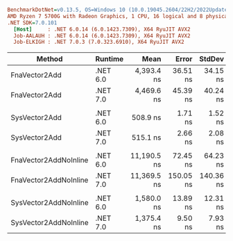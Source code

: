 ``` ini

BenchmarkDotNet=v0.13.5, OS=Windows 10 (10.0.19045.2604/22H2/2022Update)
AMD Ryzen 7 5700G with Radeon Graphics, 1 CPU, 16 logical and 8 physical cores
.NET SDK=7.0.101
  [Host]     : .NET 6.0.14 (6.0.1423.7309), X64 RyuJIT AVX2
  Job-AALAUH : .NET 6.0.14 (6.0.1423.7309), X64 RyuJIT AVX2
  Job-ELKIGH : .NET 7.0.3 (7.0.323.6910), X64 RyuJIT AVX2


```
|                Method |  Runtime |        Mean |     Error |    StdDev | Ratio |
|---------------------- |--------- |------------:|----------:|----------:|------:|
|         FnaVector2Add | .NET 6.0 |  4,393.4 ns |  36.51 ns |  34.15 ns |  1.00 |
|         FnaVector2Add | .NET 7.0 |  4,469.6 ns |  45.39 ns |  40.24 ns |  1.02 |
|                       |          |             |           |           |       |
|         SysVector2Add | .NET 6.0 |    508.9 ns |   1.71 ns |   1.52 ns |  1.00 |
|         SysVector2Add | .NET 7.0 |    515.1 ns |   2.66 ns |   2.08 ns |  1.01 |
|                       |          |             |           |           |       |
| FnaVector2AddNoInline | .NET 6.0 | 11,190.5 ns |  72.45 ns |  64.23 ns |  1.00 |
| FnaVector2AddNoInline | .NET 7.0 | 11,369.5 ns | 150.05 ns | 140.36 ns |  1.02 |
|                       |          |             |           |           |       |
| SysVector2AddNoInline | .NET 6.0 |  1,580.0 ns |  13.89 ns |  12.31 ns |  1.00 |
| SysVector2AddNoInline | .NET 7.0 |  1,375.4 ns |   9.50 ns |   7.93 ns |  0.87 |

